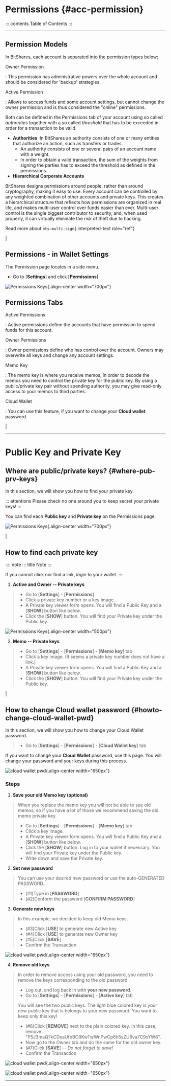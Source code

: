 # Permissions {#acc-permission}

::: contents
Table of Contents
:::

------------------------------------------------------------------------

## Permission Models

In BitShares, each account is separated into the permission types below;

Owner Permission

:   This permission has administrative powers over the whole account and
    should be considered for 'backup' strategies.

Active Permission

:   Allows to access funds and some account settings, but cannot change
    the owner permission and is thus considered the "online"
    permissions.

Both can be defined in the Permissions tab of your account using so
called *authorities* together with a so called *threshold* that has to
be exceeded in order for a transaction to be valid.

-   **Authorities** :In BitShares an authority consists of one or many
    entities that authorize an action, such as transfers or trades.
    -   An authority consists of one or several pairs of an account name
        with a weight.
    -   In order to obtain a valid transaction, the sum of the weights
        from signing the parties has to exceed the threshold as defined
        in the permissions.
-   **Hierarchical Corporate Accounts**

BitShares designs permissions around people, rather than around
cryptography, making it easy to use. Every account can be controlled by
any weighted combination of other accounts and private keys. This
creates a hierarchical structure that reflects how permissions are
organized in real life, and makes multi-user control over funds easier
than ever. Multi-user control is the single biggest contributor to
security, and, when used properly, it can virtually eliminate the risk
of theft due to hacking.

Read more about `bts-multi-sign`{.interpreted-text role="ref"}

| 

## Permissions - in Wallet Settings

The Permission page locates in a side menu.

-   Go to \[**Settings**\] and click \[**Permissions**\]

![Permissions Keys](permissions-active2.png){.align-center
width="700px"}

## Permissions Tabs

Active Permissions

:   Active permissions define the accounts that have permission to spend
    funds for this account.

Owner Permissions

:   Owner permissions define who has control over the account. Owners
    may overwrite all keys and change any account settings.

Memo Key

:   The memo key is where you receive memos, in order to decode the
    memos you need to control the private key for the public key. By
    using a public/private key pair without spending authority, you may
    give read-only access to your memos to third parties.

Cloud Wallet

:   You can use this feature, if you want to change your **Cloud
    wallet** password.

| 

------------------------------------------------------------------------

# Public Key and Private Key

## Where are public/private keys? {#where-pub-prv-keys}

In this section, we will show you how to find your private key.

::: attentions
Please check no one around you to keep secret your private keys!
:::

You can find each **Public key** and **Private key** on the Permissions
page.

![Permissions Keys](permissions-active3.png){.align-center
width="700px"}

| 

## How to find each private key

:::: note
::: title
Note
:::

If you cannot click nor find a link, *login* to your wallet.
::::

1.  **Active and Owner -- Private keys**

> -   Go to \[**Settings**\] - \[**Permissions**\]
> -   Click a private key number or a key image.
> -   A Private key viewer form opens. You will find a Public Key and a
>     \[**SHOW**\] button like below.
> -   Click the \[**SHOW**\] button. You will find your Private key
>     under the Public key.

![Permissions Keys](permissions-active4b.png){.align-center
width="500px"}

2.  **Memo -- Private keys**

> -   Go to \[**Settings**\] - \[**Permissions**\] - \[**Memo key**\]
>     tab
> -   Click a key image. (It seems a private key number does not have a
>     link.)
> -   A Private key viewer form opens. You will find a Public Key and a
>     \[**SHOW**\] button like below.
> -   Click the \[**SHOW**\] button. You will find your Private key
>     under the Public key.

| 

## How to change Cloud wallet password {#howto-change-cloud-wallet-pwd}

In this section, we will show you how to change your Cloud Wallet
password.

> -   Go to \[**Settings**\] - \[**Permissions**\] - \[**Cloud Wallet
>     key**\] tab

If you want to change your **Cloud Wallet** password, use this page. You
will change your password and your keys during this process.

![cloud wallet pwd](permissions-cloud2.png){.align-center width="650px"}

### Steps

1.  **Save your old Memo key (optional)**

> When you replace the memo key you will not be able to see old memos,
> so if you have a lot of those we recommend saving the old memo private
> key.
>
> -   Go to \[**Settings**\] - \[**Permissions**\] - \[**Memo key**\]
>     tab
> -   Click a key image.
> -   A Private key viewer form opens. You will find a Public Key and a
>     \[**SHOW**\] button like below.
> -   Click the \[**SHOW**\] button. Log in to your wallet if necessary.
>     You will find your Private key under the Public key.
> -   Write down and save the Private key.

2.  **Set new password**

> You can use your desired new password or use the auto-GENERATED
> PASSWORD.
>
> -   (#1)Type in \[**PASSWORD**\]
> -   (#2)Conform the password \[**CONFIRM PASSWORD**\]

3.  **Generate new keys**

> In this example, we decided to keep old Memo keys.
>
> -   (#3)Click \[**USE**\] to generate new Active key
> -   (#4)Click \[**USE**\] to generate new Owner key
> -   (#5)Click \[**SAVE**\]
> -   Confirm the Transaction

![cloud wallet pwd](permissions-cloud3.png){.align-center width="650px"}

4.  **Remove old keys**

> In order to remove access using your old password, you need to remove
> the keys corresponding to the old password.
>
> -   Log out, and log back in with **your new password**.
> -   Go to \[**Settings**\] - \[**Permissions**\] - \[**Active key**\]
>     tab
>
> You will see the two public keys. The light blue colored key is your
> new public key that is belongs to your new password. You want to keep
> only this key!
>
> -   (#6)Click \[**REMOVE**\] next to the plain colored key. In this
>     case, remove \"P5J3maQ7kCDxaUfbBCRKwTwWnPwCp6h5sZU6va7C9sYW6\".
> -   Now go to the Owner tab and do the same for the old owner key.
> -   (#7)Click \[**SAVE**\] \-- *Do not forget to save!*
> -   Confirm the Transaction

![cloud wallet pwd](permissions-removekey1.png){.align-center
width="650px"}

![cloud wallet pwd](permissions-removekey2.png){.align-center
width="650px"}

------------------------------------------------------------------------
